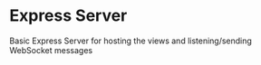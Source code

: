 # Express Server
Basic Express Server for hosting the views and listening/sending WebSocket messages
